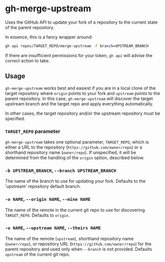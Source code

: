 # gh-merge-upstream

Uses the GitHub API to update your fork of a repository to the current state of
the parent repository.

In essence, this is a fancy wrapper around:

```sh
gh api repos/TARGET_REPO/merge-upstream -F branch=UPSTREAM_BRANCH
```

If there are insufficient permissions for your token, `gh api` will advise the
correct action to take.

## Usage

`gh-merge-upstream` works best and easiest if you are in a local clone of the
target repository where `origin` points to your fork and `upstream` points to
the parent repository. In this case, `gh-merge-upstream` will discover the
target upstream branch and the target repo and apply everything automatically.

In other cases, the target repository and/or the upstream repository must be
specified.

### `TARGET_REPO` parameter

`gh-merge-upstream` takes one optional parameter, `TARGET_REPO`, which is either
a URL to the repository (`https://github.com/owner/repo`) or a shorthand
repository name (`owner/repo`). If unspecified, it will be determined from the
handling of the `origin` option, described below.

### `-b UPSTREAM_BRANCH`, `--branch UPSTREAM_BRANCH`

The name of the branch to use for updating your fork. Defaults to the 'upstream'
repository default branch.

### `-o NAME`, `--origin NAME`, `--mine NAME`

The name of the remote in the current git repo to use for discovering
`TARGET_REPO`. Defaults to `origin`.

### `-u NAME`, `--upstream NAME`, `--theirs NAME`

The name of the remote (`upstream`), shorthand repository name (`owner/repo`),
or repository URL (`https://github.com/owner/repo`) for the parent repository
and used only when `--branch` is not provided. Defaults `upstream` of the
current git repo.
